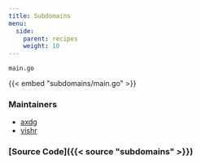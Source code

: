 ```yaml
---
title: Subdomains
menu:
  side:
    parent: recipes
    weight: 10
---
```


`main.go`

{{< embed "subdomains/main.go" >}}

### Maintainers

- [axdg](https://github.com/axdg)
- [vishr](https://github.com/vishr)

### [Source Code]({{< source "subdomains" >}})
